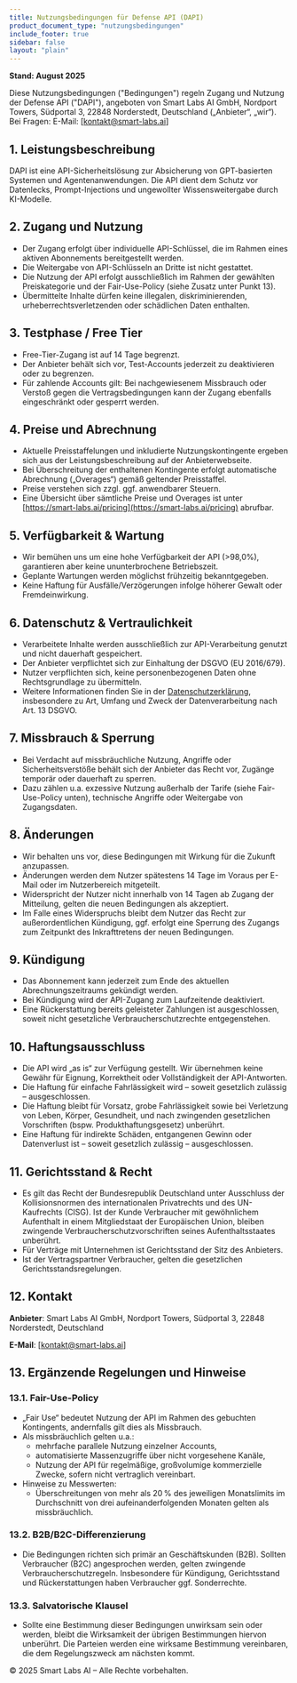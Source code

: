 ```yaml
---
title: Nutzungsbedingungen für Defense API (DAPI)
product_document_type: "nutzungsbedingungen"
include_footer: true
sidebar: false
layout: "plain"
---
```


**Stand: August 2025**

Diese Nutzungsbedingungen ("Bedingungen") regeln Zugang und Nutzung der Defense API ("DAPI"), angeboten von Smart Labs AI GmbH, Nordport Towers, Südportal 3, 22848 Norderstedt, Deutschland („Anbieter“, „wir“). Bei Fragen: E-Mail: [<kontakt@smart-labs.ai>]

## 1. Leistungsbeschreibung 
DAPI ist eine API-Sicherheitslösung zur Absicherung von GPT-basierten Systemen und Agentenanwendungen. Die API dient dem Schutz vor Datenlecks, Prompt-Injections und ungewollter Wissensweitergabe durch KI-Modelle. 

## 2. Zugang und Nutzung 
- Der Zugang erfolgt über individuelle API-Schlüssel, die im Rahmen eines aktiven Abonnements bereitgestellt werden. 
- Die Weitergabe von API-Schlüsseln an Dritte ist nicht gestattet. 
- Die Nutzung der API erfolgt ausschließlich im Rahmen der gewählten Preiskategorie und der Fair-Use-Policy (siehe Zusatz unter Punkt 13). 
- Übermittelte Inhalte dürfen keine illegalen, diskriminierenden, urheberrechtsverletzenden oder schädlichen Daten enthalten. 

## 3. Testphase / Free Tier 
- Free-Tier-Zugang ist auf 14 Tage begrenzt. 
- Der Anbieter behält sich vor, Test-Accounts jederzeit zu deaktivieren oder zu begrenzen. 
- Für zahlende Accounts gilt: Bei nachgewiesenem Missbrauch oder Verstoß gegen die Vertragsbedingungen kann der Zugang ebenfalls eingeschränkt oder gesperrt werden. 

## 4. Preise und Abrechnung 
- Aktuelle Preisstaffelungen und inkludierte Nutzungskontingente ergeben sich aus der Leistungsbeschreibung auf der Anbieterwebseite. 
- Bei Überschreitung der enthaltenen Kontingente erfolgt automatische Abrechnung („Overages“) gemäß geltender Preisstaffel. 
- Preise verstehen sich zzgl. ggf. anwendbarer Steuern. 
- Eine Übersicht über sämtliche Preise und Overages ist unter [https://smart-labs.ai/pricing](https://smart-labs.ai/pricing) abrufbar. 

## 5. Verfügbarkeit & Wartung 
- Wir bemühen uns um eine hohe Verfügbarkeit der API (>98,0%), garantieren aber keine ununterbrochene Betriebszeit. 
- Geplante Wartungen werden möglichst frühzeitig bekanntgegeben. 
- Keine Haftung für Ausfälle/Verzögerungen infolge höherer Gewalt oder Fremdeinwirkung. 

## 6. Datenschutz & Vertraulichkeit 
- Verarbeitete Inhalte werden ausschließlich zur API-Verarbeitung genutzt und nicht dauerhaft gespeichert. 
- Der Anbieter verpflichtet sich zur Einhaltung der DSGVO (EU 2016/679). 
- Nutzer verpflichten sich, keine personenbezogenen Daten ohne Rechtsgrundlage zu übermitteln. 
- Weitere Informationen finden Sie in der [Datenschutzerklärung](../datenschutzerklaerung-dapi), insbesondere zu Art, Umfang und Zweck der Datenverarbeitung nach Art. 13 DSGVO. 

## 7. Missbrauch & Sperrung 
- Bei Verdacht auf missbräuchliche Nutzung, Angriffe oder Sicherheitsverstöße behält sich der Anbieter das Recht vor, Zugänge temporär oder dauerhaft zu sperren. 
- Dazu zählen u.a. exzessive Nutzung außerhalb der Tarife (siehe Fair-Use-Policy unten), technische Angriffe oder Weitergabe von Zugangsdaten. 

## 8. Änderungen 
- Wir behalten uns vor, diese Bedingungen mit Wirkung für die Zukunft anzupassen. 
- Änderungen werden dem Nutzer spätestens 14 Tage im Voraus per E-Mail oder im Nutzerbereich mitgeteilt. 
- Widerspricht der Nutzer nicht innerhalb von 14 Tagen ab Zugang der Mitteilung, gelten die neuen Bedingungen als akzeptiert. 
- Im Falle eines Widerspruchs bleibt dem Nutzer das Recht zur außerordentlichen Kündigung, ggf. erfolgt eine Sperrung des Zugangs zum Zeitpunkt des Inkrafttretens der neuen Bedingungen. 

## 9. Kündigung 
- Das Abonnement kann jederzeit zum Ende des aktuellen Abrechnungszeitraums gekündigt werden. 
- Bei Kündigung wird der API-Zugang zum Laufzeitende deaktiviert. 
- Eine Rückerstattung bereits geleisteter Zahlungen ist ausgeschlossen, soweit nicht gesetzliche Verbraucherschutzrechte entgegenstehen. 

## 10. Haftungsausschluss 
- Die API wird „as is“ zur Verfügung gestellt. Wir übernehmen keine Gewähr für Eignung, Korrektheit oder Vollständigkeit der API-Antworten. 
- Die Haftung für einfache Fahrlässigkeit wird – soweit gesetzlich zulässig – ausgeschlossen. 
- Die Haftung bleibt für Vorsatz, grobe Fahrlässigkeit sowie bei Verletzung von Leben, Körper, Gesundheit, und nach zwingenden gesetzlichen Vorschriften (bspw. Produkthaftungsgesetz) unberührt. 
- Eine Haftung für indirekte Schäden, entgangenen Gewinn oder Datenverlust ist – soweit gesetzlich zulässig – ausgeschlossen. 

## 11. Gerichtsstand & Recht 
- Es gilt das Recht der Bundesrepublik Deutschland unter Ausschluss der Kollisionsnormen des internationalen Privatrechts und des UN-Kaufrechts (CISG). Ist der Kunde Verbraucher mit gewöhnlichem Aufenthalt in einem Mitgliedstaat der Europäischen Union, bleiben zwingende Verbraucherschutzvorschriften seines Aufenthaltsstaates unberührt. 
- Für Verträge mit Unternehmen ist Gerichtsstand der Sitz des Anbieters. 
- Ist der Vertragspartner Verbraucher, gelten die gesetzlichen Gerichtsstandsregelungen. 

## 12. Kontakt 

**Anbieter**: Smart Labs AI GmbH, Nordport Towers, Südportal 3, 22848 Norderstedt, Deutschland 

**E-Mail**: [<kontakt@smart-labs.ai>]

## 13. Ergänzende Regelungen und Hinweise 

### 13.1. Fair-Use-Policy 
- „Fair Use“ bedeutet Nutzung der API im Rahmen des gebuchten Kontingents, andernfalls gilt dies als Missbrauch. 
- Als missbräuchlich gelten u.a.: 
    - mehrfache parallele Nutzung einzelner Accounts, 
    - automatisierte Massenzugriffe über nicht vorgesehene Kanäle, 
    - Nutzung der API für regelmäßige, großvolumige kommerzielle Zwecke, sofern nicht vertraglich vereinbart. 
- Hinweise zu Messwerten: 
    - Überschreitungen von mehr als 20 % des jeweiligen Monatslimits im Durchschnitt von drei aufeinanderfolgenden Monaten gelten als missbräuchlich. 

### 13.2. B2B/B2C-Differenzierung 
- Die Bedingungen richten sich primär an Geschäftskunden (B2B). Sollten Verbraucher (B2C) angesprochen werden, gelten zwingende Verbraucherschutzregeln. Insbesondere für Kündigung, Gerichtsstand und Rückerstattungen haben Verbraucher ggf. Sonderrechte. 

### 13.3. Salvatorische Klausel 
- Sollte eine Bestimmung dieser Bedingungen unwirksam sein oder werden, bleibt die Wirksamkeit der übrigen Bestimmungen hiervon unberührt. Die Parteien werden eine wirksame Bestimmung vereinbaren, die dem Regelungszweck am nächsten kommt. 

© 2025 Smart Labs AI – Alle Rechte vorbehalten.